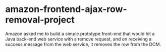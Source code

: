 amazon-frontend-ajax-row-removal-project
========================================

Amazon asked me to build a simple prototype front-end that would hit a Java back-end web service with a remove request, and on receiving a success message from the web service, it removes the row from the DOM.
